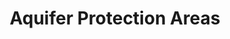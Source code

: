 ---
schema: default
title: Aquifer Protection Areas
organization: Sample Department
notes: Aquifer protection areas in CT
resources:
  - name: Aquifer Protection Areas
    url: >-
      ftp://ftp.state.ct.us/pub/dep/gis/shapefile_format_zip/Aquifer_Protection_Area_shp.zip
    format: shp
license: 'http://www.opendefinition.org/licenses/odc-by'
maintainer: ''
maintainer_email: ''
---